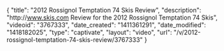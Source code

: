 {
    "title": "2012 Rossignol Temptation 74 Skis Review",
    "description": "http:\/\/www.skis.com Review for the 2012 Rossignol Temptation 74 Skis",
    "videoid": "3767333",
    "date_created": "1411361291",
    "date_modified": "1418182025",
    "type": "captivate",
    "layout": "video",
    "url": "\/v\/2012-rossignol-temptation-74-skis-review\/3767333"
}